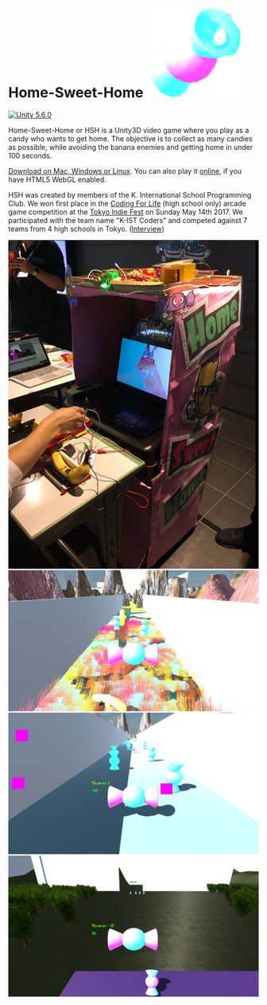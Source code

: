# Home-Sweet-Home ![Logo](hsh.png)

[![Unity 5.6.0](https://img.shields.io/badge/Unity-5.6.0-brightgreen.svg)](https://unity3d.com/get-unity/download/archive)

Home-Sweet-Home or HSH is a Unity3D video game where you play as a candy who wants to get home. The objective is to collect as many candies as possible, while avoiding the banana enemies and getting home in under 100 seconds.

[Download on Mac, Windows or Linux](https://github.com/gg2001/hsh/releases/tag/v1.0). You can also play it [online](https://gg2001.github.io/kistcoders/hsh/play/), if you have HTML5 WebGL enabled.

HSH was created by members of the K. International School Programming Club. We won first place in the [Coding For Life](http://www.tokyosandbox.com/coding-for-life/) (high school only) arcade game competition at the [Tokyo Indie Fest](http://www.tokyosandbox.com/tokyo-indie-fest/) on Sunday May 14th 2017. We participated with the team name "K-IST Coders" and competed against 7 teams from 4 high schools in Tokyo. ([Interview](https://www.youtube.com/watch?v=vrjRR2MWY1E))

![Gameplay](screenshot1.jpg)
![Gameplay](screenshot2.png)
![Gameplay](screenshot3.png)
![Gameplay](screenshot4.png)
